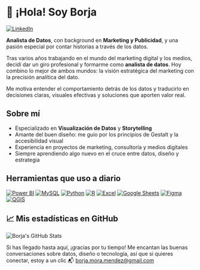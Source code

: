 # 👋 ¡Hola! Soy Borja

[![LinkedIn](https://img.shields.io/badge/-LinkedIn-black?style=flat-square&logo=linkedin&logoColor=white)](https://www.linkedin.com/in/borjamoramendez/)

**Analista de Datos**, con background en **Marketing y Publicidad**, y una pasión especial por contar historias a través de los datos.

Tras varios años trabajando en el mundo del marketing digital y los medios, decidí dar un giro profesional y formarme como **analista de datos**. Hoy combino lo mejor de ambos mundos: la visión estratégica del marketing con la precisión analítica del dato.

Me motiva entender el comportamiento detrás de los datos y traducirlo en decisiones claras, visuales efectivas y soluciones que aporten valor real.


## Sobre mí

- Especializado en **Visualización de Datos** y **Storytelling**
- Amante del buen diseño: me guío por los principios de Gestalt y la accesibilidad visual
- Experiencia en proyectos de marketing, consultoría y medios digitales
- Siempre aprendiendo algo nuevo en el cruce entre datos, diseño y estrategia


## Herramientas que uso a diario

[![Power BI](https://img.shields.io/badge/Power_BI-F2C811?style=flat-square&logo=powerbi&logoColor=black)](https://powerbi.microsoft.com/)
[![MySQL](https://img.shields.io/badge/MySQL-4479A1?style=flat-square&logo=mysql&logoColor=white)](https://www.mysql.com/)
[![Python](https://img.shields.io/badge/Python-3776AB?style=flat-square&logo=python&logoColor=white)](https://www.python.org/)
[![R](https://img.shields.io/badge/R-276DC3?style=flat-square&logo=r&logoColor=white)](https://www.r-project.org/)
[![Excel](https://img.shields.io/badge/Excel-217346?style=flat-square&logo=microsoft-excel&logoColor=white)](https://www.microsoft.com/en-us/microsoft-365/excel)
[![Google Sheets](https://img.shields.io/badge/Google_Sheets-34A853?style=flat-square&logo=google-sheets&logoColor=white)](https://www.google.com/sheets/about/)
[![Figma](https://img.shields.io/badge/Figma-F24E1E?style=flat-square&logo=figma&logoColor=white)](https://www.figma.com/)
[![QGIS](https://img.shields.io/badge/QGIS-589632?style=flat-square&logo=qgis&logoColor=white)](https://qgis.org/)



## 📈 Mis estadísticas en GitHub

![Borja's GitHub Stats](https://github-readme-stats.vercel.app/api?username=borjamome&show_icons=true&theme=buefy)


Si has llegado hasta aquí, ¡gracias por tu tiempo! Me encantan las buenas conversaciones sobre datos, diseño o tecnología, así que si quieres conectar, estoy a un clic 📬 borja.mora.mendez@gmail.com  

